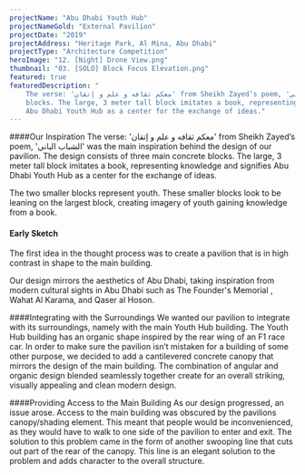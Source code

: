 ```yaml
---
projectName: "Abu Dhabi Youth Hub"
projectNameGold: "External Pavilion"
projectDate: "2019"
projectAddress: "Heritage Park, Al Mina, Abu Dhabi"
projectType: "Architecture Competition"
heroImage: "12. [Night] Drone View.png"
thumbnail: "03. [SOLO] Block Focus Elevation.png"
featured: true
featuredDescription: "
    The verse: 'معكم ثقافه و علم و إتقان' from Sheikh Zayed’s poem, 'الشباب الباني' was the main inspiration behind the design of our pavilion. The design consists of three main concrete
    blocks. The large, 3 meter tall block imitates a book, representing knowledge and signifies
    Abu Dhabi Youth Hub as a center for the exchange of ideas."
---
```

####Our Inspiration
The verse: 'معكم ثقافه و علم و إتقان' from Sheikh Zayed’s poem, 'الشباب الباني' was the main inspiration behind the design of our pavilion. The design consists of three main concrete
    blocks. The large, 3 meter tall block imitates a book, representing knowledge and signifies
    Abu Dhabi Youth Hub as a center for the exchange of ideas.
    
The two smaller blocks represent youth. These smaller blocks look to be leaning on the largest block, creating imagery of youth gaining knowledge from a
book.

#### Early Sketch
The first idea in the thought process was to create a
pavilion that is in high contrast in shape to the main
building.

Our design mirrors the aesthetics of Abu Dhabi,
taking inspiration from modern cultural sights in
Abu Dhabi such as The Founder's Memorial , Wahat
Al Karama, and Qaser al Hoson.

####Integrating with the Surroundings
We wanted our pavilion to integrate with its surroundings, namely with the main Youth Hub
building.
The Youth Hub building has an organic shape inspired by the rear wing of an F1 race car.
In order to make sure the pavilion isn’t mistaken for
a building of some other purpose, we decided to add a cantilevered concrete canopy that mirrors the design of the main building.
The combination of angular and organic design blended seamlessly together create for an overall
striking, visually appealing and clean modern design.

####Providing Access to the Main Building
As our design progressed, an issue arose. Access to the main building was obscured by the pavilions canopy/shading element.
This meant that people would be inconvenienced, as they would have to walk to one side of the pavilion to enter and exit.
The solution to this problem came in the form of
another swooping line that cuts out part of the rear
of the canopy. This line is an elegant solution to the problem and adds character to the overall structure.
